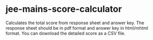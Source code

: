 # jee-mains-score-calculator
Calculates the total score from response sheet and answer key.
The response sheet should be in pdf format and answer key in html/mhtml format.
You can download the detailed score as a CSV file.
